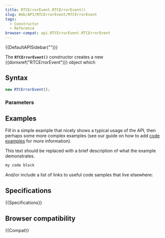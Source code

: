 ```yaml
---
title: RTCErrorEvent.RTCErrorEvent()
slug: Web/API/RTCErrorEvent/RTCErrorEvent
tags:
  - Constructor
  - Reference
browser-compat: api.RTCErrorEvent.RTCErrorEvent
---
```

{{DefaultAPISidebar("")}}

The **`RTCErrorEvent()`** constructor creates a new {{domxref("RTCErrorEvent")}} object which 

## Syntax

```js
new RTCErrorEvent();
```

### Parameters



## Examples

Fill in a simple example that nicely shows a typical usage of the API, then perhaps some more complex examples (see our guide on how to add [code examples](/en-US/docs/MDN/Contribute/Structures/Code_examples) for more information).

This text should be replaced with a brief description of what the example demonstrates.

```js
my code block
```

And/or include a list of links to useful code samples that live elsewhere:

## Specifications

{{Specifications}}

## Browser compatibility

{{Compat}}

